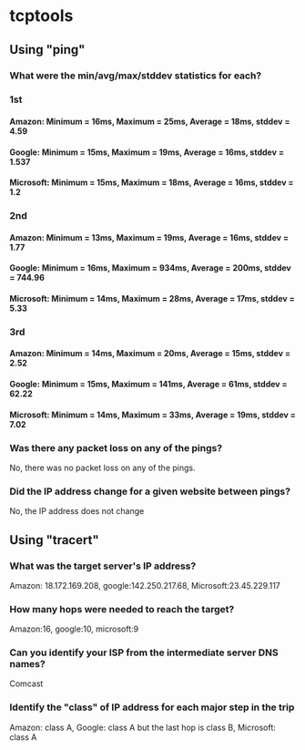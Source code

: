 # tcptools
## Using "ping" 
### What were the min/avg/max/stddev statistics for each?
### 1st
#### Amazon: Minimum = 16ms, Maximum = 25ms, Average = 18ms, stddev = 4.59
#### Google: Minimum = 15ms, Maximum = 19ms, Average = 16ms, stddev = 1.537
#### Microsoft: Minimum = 15ms, Maximum = 18ms, Average = 16ms, stddev = 1.2
### 2nd
#### Amazon: Minimum = 13ms, Maximum = 19ms, Average = 16ms, stddev = 1.77
#### Google: Minimum = 16ms, Maximum = 934ms, Average = 200ms, stddev = 744.96
#### Microsoft: Minimum = 14ms, Maximum = 28ms, Average = 17ms, stddev = 5.33
### 3rd
#### Amazon: Minimum = 14ms, Maximum = 20ms, Average = 15ms, stddev = 2.52
#### Google: Minimum = 15ms, Maximum = 141ms, Average = 61ms, stddev = 62.22
#### Microsoft: Minimum = 14ms, Maximum = 33ms, Average = 19ms, stddev = 7.02

### Was there any packet loss on any of the pings?
No, there was no packet loss on any of the pings. 
### Did the IP address change for a given website between pings?
No, the IP address does not change

## Using "tracert"
### What was the target server's IP address?
Amazon: 18.172.169.208, google:142.250.217.68, Microsoft:23.45.229.117
### How many hops were needed to reach the target?
Amazon:16, google:10, microsoft:9
### Can you identify your ISP from the intermediate server DNS names?
Comcast
### Identify the "class" of IP address for each major step in the trip
Amazon: class A,  Google: class A but the last hop is class B,  Microsoft: class A
